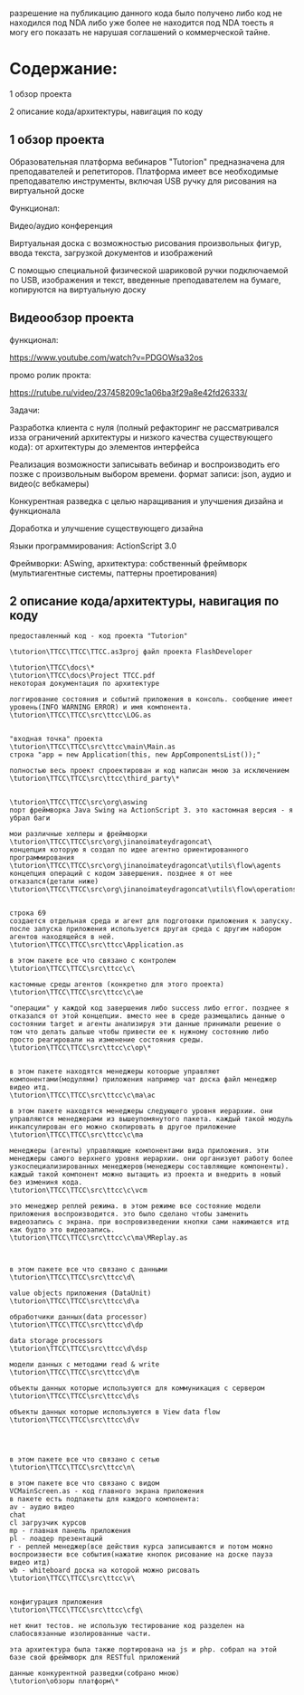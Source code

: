 разрешение на публикацию данного кода было получено либо код не находился под NDA либо уже более не находится под NDA тоесть я могу его показать не нарушая соглашений о коммерческой тайне.

# Содержание:
1 обзор проекта

2 описание кода/архитектуры, навигация по коду

## 1 обзор проекта


Образовательная платформа вебинаров "Tutorion" предназначена для преподавателей и репетиторов. Платформа имеет все необходимые преподавателю инструменты, включая USB ручку для рисования на виртуальной доске

Функционал:

Видео/аудио конференция

Виртуальная доска с возможностью рисования произвольных фигур, ввода текста, загрузкой документов и изображений

С помощью специальной физической шариковой ручки подключаемой по USB, изображения и текст, введенные преподавателем на бумаге, копируются на виртуальную доску


## Видеообзор проекта

функционал:

https://www.youtube.com/watch?v=PDGOWsa32os

промо ролик прокта:

https://rutube.ru/video/237458209c1a06ba3f29a8e42fd26333/


Задачи:

Разработка клиента с нуля (полный рефакторинг не рассматривался изза ограничений архитектуры и низкого качества существующего кода): от архитектуры до элементов интерфейса
    
Реализация возможности записывать вебинар и воспроизводить его позже с произвольным выбором времени. формат записи: json, аудио и видео(с вебкамеры)
    
Конкурентная разведка с целью наращивания и улучшения дизайна и функционала
    
Доработка и улучшение существующего дизайна


Языки программирования: ActionScript 3.0

Фреймворки: ASwing, архитектура: собственный фреймворк (мультиагентные системы, паттерны проетирования)




## 2 описание кода/архитектуры, навигация по коду

```
предоставленный код - код проекта "Tutorion"

\tutorion\TTCC\TTCC\TTCC.as3proj файл проекта FlashDeveloper

\tutorion\TTCC\docs\*
\tutorion\TTCC\docs\Project TTCC.pdf
некоторая документация по архитектуре

логгирование состояния и событий приложения в консоль. сообщение имеет уровень(INFO WARNING ERROR) и имя компонента.
\tutorion\TTCC\TTCC\src\ttcc\LOG.as


"входная точка" проекта
\tutorion\TTCC\TTCC\src\ttcc\main\Main.as
строка "app = new Application(this, new AppComponentsList());"

полностью весь проект спроектирован и код написан мною за исключением
\tutorion\TTCC\TTCC\src\ttcc\third_party\*


\tutorion\TTCC\TTCC\src\org\aswing
порт фреймворка Java Swing на ActionScript 3. это кастомная версия - я убрал баги

мои различные хелперы и фреймворки
\tutorion\TTCC\TTCC\src\org\jinanoimateydragoncat\
концепция которую я создал по идее агентно ориентированного программирования
\tutorion\TTCC\TTCC\src\org\jinanoimateydragoncat\utils\flow\agents
концепция операций с кодом завершения. позднее я от нее отказался(детали ниже)
\tutorion\TTCC\TTCC\src\org\jinanoimateydragoncat\utils\flow\operations


строка 69
создается отдельная среда и агент для подготовки приложения к запуску. после запуска приложения используется другая среда с другим набором агентов находящейся в ней.
\tutorion\TTCC\TTCC\src\ttcc\Application.as

в этом пакете все что связано с контролем
\tutorion\TTCC\TTCC\src\ttcc\c\

кастомные среды агентов (конкретно для этого проекта)
\tutorion\TTCC\TTCC\src\ttcc\c\ae

"операции" у каждой код завершения либо success либо error. позднее я отказался от этой концепции. вместо нее в среде размещались данные о состоянии target и агенты анализируя эти данные принимали решение о том что делать дальше чтобы привести ее к нужному состоянию либо просто реагировали на изменение состояния среды.
\tutorion\TTCC\TTCC\src\ttcc\c\op\*


в этом пакете находятся менеджеры котоорые управляют компонентами(модулями) приложения например чат доска файл менеджер видео итд.
\tutorion\TTCC\TTCC\src\ttcc\c\ma\ac

в этом пакете находятся менеджеры следующего уровня иерархии. они управляются менеджерами из вышеупомянутого пакета. каждый такой модуль инкапсулирован его можно скопировать в другое приложение
\tutorion\TTCC\TTCC\src\ttcc\c\ma

менеджеры (агенты) управляющие компонентами вида приложения. эти менеджеры самого верхнего уровня иерархии. они организуют работу более узкоспециализированных менеджеров(менеджеры составляющие компоненты). каждый такой компонент можно вытащить из проекта и внедрить в новый без измениня кода.
\tutorion\TTCC\TTCC\src\ttcc\c\vcm

это менеджер реплей режима. в этом режиме все состояние модели приложения воспроизводится. это было сделано чтобы заменить видеозапись с экрана. при воспровизведении кнопки сами нажимаются итд как будто это видеозапись.
\tutorion\TTCC\TTCC\src\ttcc\c\ma\MReplay.as



в этом пакете все что связано с данными
\tutorion\TTCC\TTCC\src\ttcc\d\

value objects приложения (DataUnit)
\tutorion\TTCC\TTCC\src\ttcc\d\a

обработчики данных(data processor)
\tutorion\TTCC\TTCC\src\ttcc\d\dp

data storage processors
\tutorion\TTCC\TTCC\src\ttcc\d\dsp

модели данных с методами read & write
\tutorion\TTCC\TTCC\src\ttcc\d\m

объекты данных которые используются для коммуникация с сервером
\tutorion\TTCC\TTCC\src\ttcc\d\s

объекты данных которые используются в View data flow
\tutorion\TTCC\TTCC\src\ttcc\d\v




в этом пакете все что связано с сетью
\tutorion\TTCC\TTCC\src\ttcc\n\

в этом пакете все что связано с видом
VCMainScreen.as - код главного экрана приложения
в пакете есть подпакеты для каждого компонента:
av - аудио видео
chat
cl загрузчик курсов
mp - главная панель приложения
pl - лоадер презентаций
r - реплей менеджер(все действия курса записываются и потом можно воспроизвести все события(нажатие кнопок рисование на доске пауза видео итд)
wb - whiteboard доска на которой можно рисовать
\tutorion\TTCC\TTCC\src\ttcc\v\


конфигурация приложения
\tutorion\TTCC\TTCC\src\ttcc\cfg\

нет юнит тестов. не использую тестирование код разделен на слабосвязанные изолированные части.

эта архитектура была также портирована на js и php. собрал на этой базе свой фреймворк для RESTful приложений

данные конкурентной разведки(собрано мною)
\tutorion\обзоры платформ\*
```